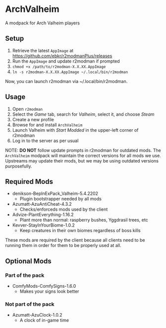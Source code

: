 # ArchValheim

A modpack for Arch Valheim players

## Setup

1. Retrieve the latest `AppImage` at https://github.com/ebkr/r2modmanPlus/releases
2. Run the `AppImage` and update r2modman if prompted
2. `chmod +x /path/to/r2modman-X.X.XX.AppImage`
3. `ln -s r2modman-X.X.XX.AppImage ~/.local/bin/r2modman`

Now, you can launch r2modman via ~/.local/bin/r2modman.

## Usage

1. Open `r2modman`
2. Select the *Game* tab, search for *Valheim*, select it, and choose *Steam*
3. Create a new profile
4. Browse for and install `ArchValheim`
5. Launch Valheim with *Start Modded* in the upper-left corner of r2modman
6. Log in to the server as per usual

NOTE: **DO NOT** follow update prompts in r2modman for outdated mods. The
`ArchValheim` modpack will maintain the correct versions for all mods we
use. Upstreams may update their mods, but we may be using outdated versions
purposefully.

## Required Mods

- denikson-BepInExPack_Valheim-5.4.2202
    - Plugin bootstrapper needed by all mods
- Azumatt-AzuAntiCheat-4.3.2
    - Checks/enforceds mods used by the client
- Advize-PlantEverything-1.16.2
    - Plant more than normal: raspberry bushes, Yggdrasil trees, etc
- Kevver-StayInYourBiome-1.0.2
    - Keep creatures in their own biomes regardless of boss kills

These mods are required by the client because all clients need to be
running them in order for them to be properly used at all.

## Optional Mods

### Part of the pack
- ComfyMods-ComfySigns-1.6.0
    - Makes your signs look better

### Not part of the pack
- Azumatt-AzuClock-1.0.2
    - A clock of in-game time
